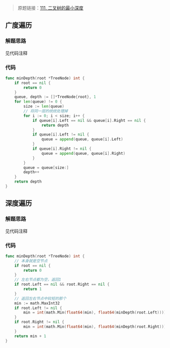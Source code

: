 > 原题链接：[111. 二叉树的最小深度](https://leetcode-cn.com/problems/minimum-depth-of-binary-tree/)

## 广度遍历
### 解题思路
见代码注释
### 代码
```go
func minDepth(root *TreeNode) int {
	if root == nil {
		return 0
	}
	queue, depth := []*TreeNode{root}, 1
	for len(queue) != 0 {
		size := len(queue)
        // 将同一层的统统处理掉
		for i := 0; i < size; i++ {
			if queue[i].Left == nil && queue[i].Right == nil {
				return depth
			}
			if queue[i].Left != nil {
				queue = append(queue, queue[i].Left)
			}
			if queue[i].Right != nil {
				queue = append(queue, queue[i].Right)
			}
		}
		queue = queue[size:]
		depth++
	}
	return depth
}
```
## 深度遍历
### 解题思路
见代码注释
### 代码
```go
func minDepth(root *TreeNode) int {
    // 本身就是空节点
	if root == nil {
		return 0
	}
    // 左右节点都为空，返回1
	if root.Left == nil && root.Right == nil {
		return 1
	}
    // 返回左右节点中较短的那个
	min := math.MaxInt32
	if root.Left != nil {
		min = int(math.Min(float64(min), float64(minDepth(root.Left))))
	}
	if root.Right != nil {
		min = int(math.Min(float64(min), float64(minDepth(root.Right))))
	}
	return min + 1
}
```
